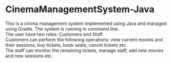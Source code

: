# CinemaManagementSystem-Java

This is a cinima management system implemented using Java and managed using Gradle. The system is running in command line. \
The user have two roles: Customers and Staff. \
Customers can perform the following operations: view current movies and their sessions, buy tickets, book seats, cancel tickets etc. \
The staff can monitor the remaining tickets, manage staff, add new movies and new seesions etc. 



